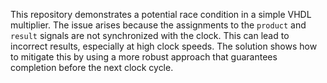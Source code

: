 This repository demonstrates a potential race condition in a simple VHDL multiplier. The issue arises because the assignments to the `product` and `result` signals are not synchronized with the clock.  This can lead to incorrect results, especially at high clock speeds. The solution shows how to mitigate this by using a more robust approach that guarantees completion before the next clock cycle.